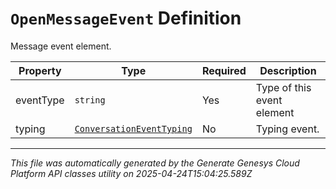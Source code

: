# `OpenMessageEvent` Definition

Message event element.

| Property | Type | Required | Description |
|----------|------|----------|-------------|
| eventType | `string` | Yes | Type of this event element |
| typing | [`ConversationEventTyping`](conversationeventtyping-definition.md) | No | Typing event. |

---

*This file was automatically generated by the Generate Genesys Cloud Platform API classes utility on 2025-04-24T15:04:25.589Z*